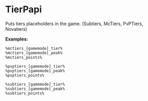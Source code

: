 # TierPapi
Puts tiers placeholders in the game. (Subtiers, McTiers, PvPTiers, Novatiers)

**Examples:**
```
%mctiers_[gamemode]_tier%
%mctiers_[gamemode]_peak%
%mctiers_points%

%pvptiers_[gamemode]_tier%
%pvptiers_[gamemode]_peak%
%pvptiers_points%

%subtiers_[gamemode]_tier%
%subtiers_[gamemode]_peak%
%subtiers_points%
```